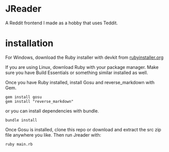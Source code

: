 JReader
=======
A Reddit frontend I made as a hobby that uses Teddit.
# installation
For Windows, download the Ruby installer with devkit from [rubyinstaller.org](https://rubyinstaller.org/downloads/)

If you are using Linux, download Ruby with your package manager. Make sure you have Build Essentials or something similar installed as well.

Once you have Ruby installed, install Gosu and reverse_markdown with Gem.
```
gem install gosu
gem install "reverse_markdown"
```
or you can install dependencies with bundle.
```
bundle install
```

Once Gosu is installed, clone this repo or download and extract the src zip file anywhere you like. Then run Jreader with:
```
ruby main.rb
```
